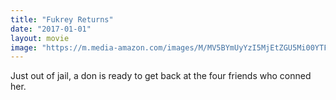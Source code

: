```yaml
---
title: "Fukrey Returns"
date: "2017-01-01"
layout: movie
image: "https://m.media-amazon.com/images/M/MV5BYmUyYzI5MjEtZGU5Mi00YTFiLWJmYjMtOWFmMzlmNTdmZTdjXkEyXkFqcGdeQXVyNzU3OTY4NTc@._V1_SX300.jpg"
---
```


Just out of jail, a don is ready to get back at the four friends who conned her.
